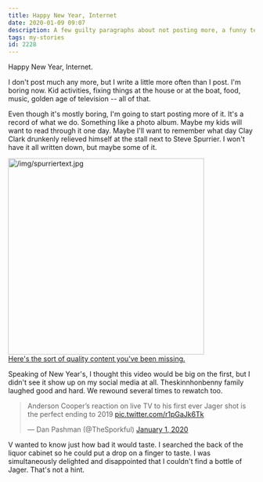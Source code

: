 ```yaml
---
title: Happy New Year, Internet
date: 2020-01-09 09:07
description: A few guilty paragraphs about not posting more, a funny text message, and a video from New Year's that made us laugh.
tags: my-stories
id: 2228
---
```

Happy New Year, Internet.

I don't post much any more, but I write a little more often than I post.  I'm boring now.  Kid activities, fixing things at the house or at the boat, food, music, golden age of television -- all of that.

Even though it's mostly boring, I'm going to start posting more of it.  It's a record of what we do.  Something like a photo album.  Maybe my kids will want to read through it one day.  Maybe I'll want to remember what day Clay Clark drunkenly relieved himself at the stall next to Steve Spurrier.  I won't have it all written down, but maybe some of it.

<a class="lightview centered" href="/img/spurriertext.jpg" data-lightview-caption="Here's the sort of quality content you've been missing." data-lightview-group="group1"><img src="/img/spurriertext.jpg" alt="/img/spurriertext.jpg" width="400px"><br><span class="caption">Here's the sort of quality content you've been missing.</span></a>

Speaking of New Year's, I thought this video would be big on the first, but I didn't see it show up on my social media at all.  Theskinnhonbenny family laughed good and hard.  We rewound several times to rewatch too.

<blockquote class="twitter-tweet"><p lang="en" dir="ltr">Anderson Cooper’s reaction on live TV to his first ever Jager shot is the perfect ending to 2019 <a href="https://t.co/r1pGaJk6Tk">pic.twitter.com/r1pGaJk6Tk</a></p>&mdash; Dan Pashman (@TheSporkful) <a href="https://twitter.com/TheSporkful/status/1212238450402967553?ref_src=twsrc%5Etfw">January 1, 2020</a></blockquote> <script async src="https://platform.twitter.com/widgets.js" charset="utf-8"></script>

V wanted to know just how bad it would taste.  I searched the back of the liquor cabinet so he could put a drop on a finger to taste.  I was simultaneously delighted and disappointed that I couldn't find a bottle of Jager.  That's not a hint.

